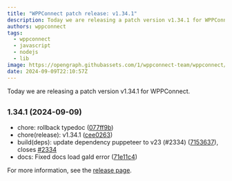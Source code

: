 ```yaml
---
title: "WPPConnect patch release: v1.34.1"
description: Today we are releasing a patch version v1.34.1 for WPPConnect.
authors: wppconnect
tags:
  - wppconnect
  - javascript
  - nodejs
  - lib
image: https://opengraph.githubassets.com/1/wppconnect-team/wppconnect/releases/tag/v1.34.1
date: 2024-09-09T22:10:57Z
---
```


Today we are releasing a patch version v1.34.1 for WPPConnect.

<!--truncate-->

## <small>1.34.1 (2024-09-09)</small>

* chore: rollback typedoc ([077ff9b](https://github.com/wppconnect-team/wppconnect/commit/077ff9b))
* chore(release): v1.34.1 ([cee0263](https://github.com/wppconnect-team/wppconnect/commit/cee0263))
* build(deps): update dependency puppeteer to v23 (#2334) ([7153637](https://github.com/wppconnect-team/wppconnect/commit/7153637)), closes [#2334](https://github.com/wppconnect-team/wppconnect/issues/2334)
* docs: Fixed docs load gaId error ([71e11c4](https://github.com/wppconnect-team/wppconnect/commit/71e11c4))

For more information, see the [release page](https://github.com/wppconnect-team/wppconnect/releases/tag/v1.34.1).